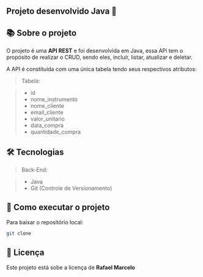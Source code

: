 ## Projeto desenvolvido Java 🚀

## 📚 Sobre o projeto

<p>
O projeto é uma <strong>API REST</strong> e foi desenvolvida em Java, essa APi tem o propósito de realizar o CRUD, sendo eles, incluír, listar, atualizar e deletar.

A API é constituída com uma única tabela tendo seus respectivos atributos:
</p>

> Tabela:

> - id 
> - nome_instrumento
> - nome_cliente
> - email_cliente
> - valor_unitario
> - data_compra
> - quantidade_compra


## 🛠 Tecnologias

> Back-End:

> - Java 
> - Git (Controle de Versionamento)

## 🚀 Como executar o projeto

Para baixar o repositório local: 

```bash
git clone
```

## 📝 Licença

Este projeto está sobe a licença de <strong>Rafael Marcelo</strong>
